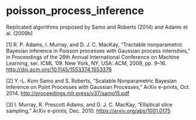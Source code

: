 # poisson_process_inference

Replicated algorithms proposed by Samo and Roberts (2014) and Adams et al. (2009b)


[1] R. P. Adams, I. Murray, and D. J. C. MacKay, “Tractable nonparametric Bayesian inference in Poisson processes with Gaussian process intensities,” in Proceedings of the 26th Annual International Conference on Machine Learning, ser. ICML ’09. New York, NY, USA: ACM, 2009, pp. 9–16. http://doi.acm.org/10.1145/1553374.1553376

[2] Y.-L. Kom Samo and S. Roberts, “Scalable Nonparametric Bayesian Inference on Point Processes with Gaussian Processes,” ArXiv e-prints, Oct. 2014. http://proceedings.mlr.press/v37/samo15.pdf

[3] I. Murray, R. Prescott Adams, and D. J. C. MacKay, “Elliptical slice sampling,” ArXiv e-prints, Dec. 2010. https://arxiv.org/abs/1001.0175





